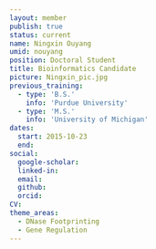 ```yaml
---
layout: member
publish: true
status: current
name: Ningxin Ouyang
umid: nouyang
position: Doctoral Student
title: Bioinformatics Candidate
picture: Ningxin_pic.jpg
previous_training:
  - type: 'B.S.'
    info: 'Purdue University'
  - type: 'M.S.'
    info: 'University of Michigan'
dates:
  start: 2015-10-23
  end:
social: 
  google-scholar: 
  linked-in: 
  email: 
  github:
  orcid:
CV: 
theme_areas:
  - DNase Footprinting 
  - Gene Regulation
---
```

~~~
